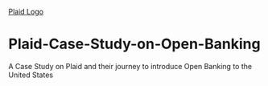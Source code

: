 [Plaid Logo](https://download.logo.wine/logo/Plaid_(company)/Plaid_(company)-Logo.wine.png)
# Plaid-Case-Study-on-Open-Banking
A Case Study on Plaid and their journey to introduce Open Banking to the United States
